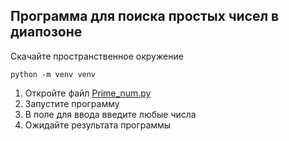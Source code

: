 ## Программа для поиска простых чисел в диапозоне

Скачайте пространственное окружение
```
python -m venv venv
```
1. Откройте файл [Prime_num.py](Prime_num.py)
2. Запустите программу
3. В поле для ввода введите любые числа
4. Ожидайте результата программы